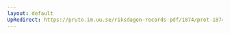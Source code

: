 ```yaml
---
layout: default
UpRedirect: https://pruto.im.uu.se/riksdagen-records-pdf/1874/prot-1874--ak--518/prot-1874--ak--518_007.pdf
---
```

